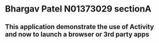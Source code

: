 # Bhargav Patel N01373029 sectionA
## This application demonstrate the use of Activity and now to launch a browser or 3rd party apps
